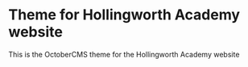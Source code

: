 # Theme for Hollingworth Academy website

This is the OctoberCMS theme for the Hollingworth Academy website